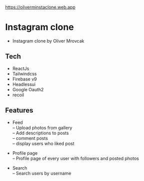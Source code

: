https://oliverminstaclone.web.app
<h1 class="code-line" data-line-start=0 data-line-end=1 ><a id="Instagram_clone_0"></a>Instagram clone</h1>
<ul>
<li class="has-line-data" data-line-start="1" data-line-end="3">Instagram clone by Oliver Mrovcak</li>
</ul>
<h2 class="code-line" data-line-start=3 data-line-end=4 ><a id="Tech_3"></a>Tech</h2>
<ul>
<li class="has-line-data" data-line-start="5" data-line-end="6">ReactJs</li>
<li class="has-line-data" data-line-start="6" data-line-end="7">Tailwindcss</li>
<li class="has-line-data" data-line-start="7" data-line-end="8">Firebase v9</li>
<li class="has-line-data" data-line-start="8" data-line-end="9">Headlessui</li>
<li class="has-line-data" data-line-start="9" data-line-end="10">Google Oauth2</li>
<li class="has-line-data" data-line-start="10" data-line-end="12">recoil</li>
</ul>
<h2 class="code-line" data-line-start=12 data-line-end=13 ><a id="Features_12"></a>Features</h2>
<ul>
<li class="has-line-data" data-line-start="14" data-line-end="20">
<p class="has-line-data" data-line-start="14" data-line-end="19">Feed<br>
–  Upload photos from gallery<br>
–  Add descriptions to posts<br>
–  comment posts<br>
– display users who liked post</p>
</li>
<li class="has-line-data" data-line-start="20" data-line-end="22">
<p class="has-line-data" data-line-start="20" data-line-end="22">Profile page<br>
– Profile page of every user with followers and posted photos</p>
</li>
<li class="has-line-data" data-line-start="22" data-line-end="24">
<p class="has-line-data" data-line-start="22" data-line-end="24">Search<br>
– Search users by username</p>
</li>
</ul>
